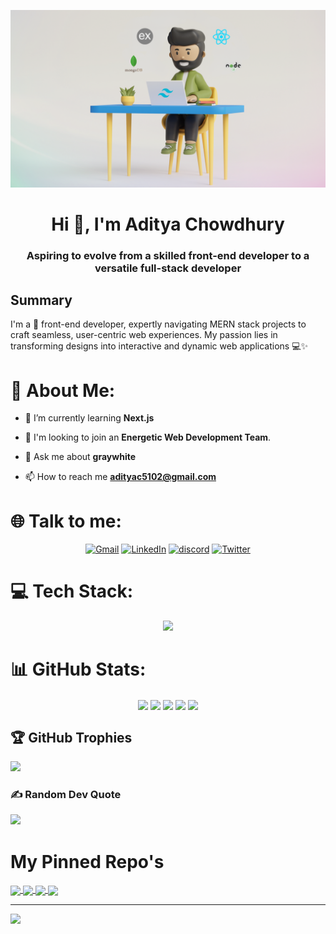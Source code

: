 ![Cover Image](/assets/banner.png)

<h1 align="center">Hi 👋, I'm Aditya Chowdhury</h1>
<h3 align="center">Aspiring to evolve from a skilled front-end developer to a versatile full-stack developer</h3>

## Summary

I'm a 🚀 front-end developer, expertly navigating MERN stack projects to craft seamless, user-centric web experiences. My passion lies in transforming designs into interactive and dynamic web applications 💻✨

# 💫 About Me:

- 🌱 I’m currently learning **Next.js**

- 👯 I'm looking to join an **Energetic Web Development Team**.

- 💬 Ask me about **graywhite**

- 📫 How to reach me **adityac5102@gmail.com**

# 🌐 Talk to me:

<div align='center'>

[![Gmail](https://img.shields.io/badge/Gmail-ffffff?logo=gmail)](mailto:adityac5102@gmail.com)
[![LinkedIn](https://img.shields.io/badge/LinkedIn-%230077B5.svg?logo=linkedin&logoColor=white)](https://linkedin.com/in/aditya-chowdhury-durjoy)
[![discord](https://img.shields.io/badge/Discord-5865F2?logo=discord&logoColor=white)](https://discordapp.com/users/aditya6643)
[![Twitter](https://img.shields.io/badge/Twitter-%231DA1F2.svg?logo=Twitter&logoColor=white)](https://twitter.com/aditya_durjoy2)

</div>

# 💻 Tech Stack:

<p align="center">
  <a href="https://skillicons.dev">
    <img src="https://skillicons.dev/icons?i=html,css,js,github,mongodb,express,react,nodejs,tailwind,materialui,bootstrap,firebase&perline=4" />
  </a>
</p>

# 📊 GitHub Stats:

<div align='center'>

<img align="center" src="https://github-profile-summary-cards.vercel.app/api/cards/profile-details?username=AdityaChowdhury2&theme=graywhite"/>
<img align="center" src="https://github-profile-summary-cards.vercel.app/api/cards/productive-time?username=AdityaChowdhury2&theme=graywhite"/>
<img align="center" src="https://github-profile-summary-cards.vercel.app/api/cards/stats?username=AdityaChowdhury2&theme=graywhite"/>
<img align="center" src="https://github-profile-summary-cards.vercel.app/api/cards/repos-per-language?username=AdityaChowdhury2&theme=graywhite"/>
<img align="center" src="https://github-profile-summary-cards.vercel.app/api/cards/most-commit-language?username=AdityaChowdhury2&theme=graywhite"/>

</div>

## 🏆 GitHub Trophies

![](https://github-profile-trophy.vercel.app/?username=AdityaChowdhury2&margin-w=10&&theme=oldie&margin-h=10&title=Repositories,Experience,PullRequest,Commits,Joined2020)

### ✍️ Random Dev Quote

![](https://quotes-github-readme.vercel.app/api?type=horizontal&theme=nord)


# My Pinned Repo's

<a href="https://github.com/AdityaChowdhury2/tech-trove-client">
  <img align="center" src="https://github-readme-stats.vercel.app/api/pin/?username=AdityaChowdhury2&repo=tech-trove-client" />
</a>
<a href="https://github.com/AdityaChowdhury2/digital-daynamo-client">
  <img align="center" src="https://github-readme-stats.vercel.app/api/pin/?username=AdityaChowdhury2&repo=digital-daynamo-client" />
</a>
<a href="https://github.com/AdityaChowdhury2/majesty-royal-hotel-client">
  <img align="center" src="https://github-readme-stats.vercel.app/api/pin/?username=AdityaChowdhury2&repo=majesty-royal-hotel-client" />
</a>
<a href="https://github.com/AdityaChowdhury2/elysian-events-client-aditya">
  <img align="center" src="https://github-readme-stats.vercel.app/api/pin/?username=AdityaChowdhury2&repo=elysian-events-client-aditya" />
</a>

---

[![](https://visitcount.itsvg.in/api?id=AdityaChowdhury2&icon=0&color=1)](https://visitcount.itsvg.in)
